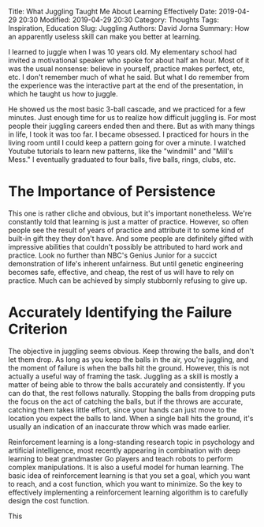 Title: What Juggling Taught Me About Learning Effectively 
Date: 2019-04-29 20:30 
Modified: 2019-04-29 20:30 
Category: Thoughts 
Tags: Inspiration, Education
Slug: Juggling 
Authors: David Jorna
Summary: How an apparently useless skill can make you better at learning.


I learned to juggle when I was 10 years old. My elementary school had invited a motivational speaker who spoke for about half an hour. Most of it was the usual nonsense: believe in yourself, practice makes perfect, etc, etc. I don't remember much of what he said. But what I do remember from the experience was the interactive part at the end of the presentation, in which he taught us how to juggle. 

He showed us the most basic 3-ball cascade, and we practiced for a few minutes. Just enough time for us to realize how difficult juggling is. For most people their juggling careers ended then and there. But as with many things in life, I took it was too far. I became obsessed. I practiced for hours in the living room until I could keep a pattern going for over a minute. I watched Youtube tutorials to learn new patterns, like the "windmill" and "Mill's Mess." I eventually graduated to four balls, five balls, rings, clubs, etc. 

# The Importance of Persistence
This one is rather cliche and obvious, but it's important nonetheless. We're constantly told that learning is just a matter of practice. However, so often people see the result of years of practice and attribute it to some kind of built-in gift they they don't have. And some people are definitely gifted with impressive abilities that couldn't possibly be attributed to hard work and practice. Look no further than NBC's Genius Junior for a succict demonstration of life's inherent unfairness. But until genetic engineering becomes safe, effective, and cheap, the rest of us will have to rely on practice. Much can be achieved by simply stubbornly refusing to give up.

# Accurately Identifying the Failure Criterion 
The objective in juggling seems obvious. Keep throwing the balls, and don't let them drop. As long as you keep the balls in the air, you're juggling, and the moment of failure is when the balls hit the ground. However, this is not actually a useful way of framing the task. Juggling as a skill is mostly a matter of being able to throw the balls accurately and consistently. If you can do that, the rest follows naturally. Stopping the balls from dropping puts the focus on the act of catching the balls, but if the throws are accurate, catching them takes little effort, since your hands can just move to the location you expect the balls to land. When a single ball hits the ground, it's usually an indication of an inaccurate throw which was made earlier. 

Reinforcement learning is a long-standing research topic in psychology and artificial intelligence, most recently appearing in combination with deep learning to beat grandmaster Go players and teach robots to perform complex manipulations. It is also a useful model for human learning. The basic idea of reinforcement learning is that you set a goal, which you want to reach, and a cost function, which you want to minimize. So the key to effectively implementing a reinforcement learning algorithm is to carefully design the cost function.

This 